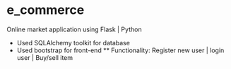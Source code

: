 # e_commerce
Online market application using Flask | Python 

* Used SQLAlchemy toolkit for database
* Used bootstrap for front-end 
** Functionality: Register new user | login user | Buy/sell item 
